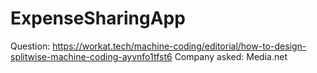 # ExpenseSharingApp

Question: https://workat.tech/machine-coding/editorial/how-to-design-splitwise-machine-coding-ayvnfo1tfst6
Company asked: Media.net

